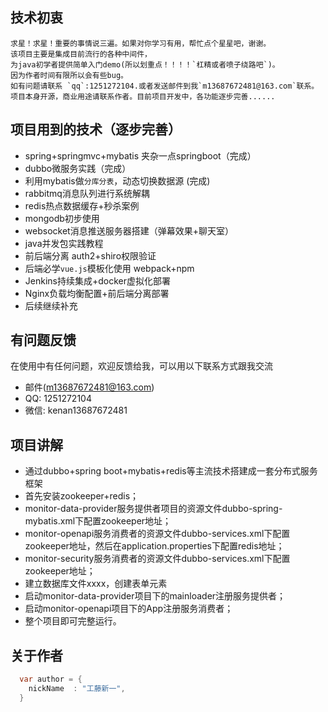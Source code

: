 
 ## 技术初衷
    求星！求星！重要的事情说三遍。如果对你学习有用，帮忙点个星星吧，谢谢。
    该项目主要是集成目前流行的各种中间件，
    为java初学者提供简单入门demo(所以划重点！！！！`杠精或者喷子绕路吧`)。
    因为作者时间有限所以会有些bug。
    如有问题请联系 `qq`:1251272104.或者发送邮件到我`m13687672481@163.com`联系。
    项目本身开源，商业用途请联系作者。目前项目开发中，各功能逐步完善......
 
## 项目用到的技术（逐步完善）

* spring+springmvc+mybatis 夹杂一点springboot（完成）
* dubbo微服务实践（完成）
* 利用mybatis做`分库分表`，动态切换数据源 (完成)
* rabbitmq消息队列进行系统解耦
* redis热点数据缓存+秒杀案例
* mongodb初步使用
* websocket消息推送服务器搭建（弹幕效果+聊天室）
* java并发包实践教程
* 前后端分离 auth2+shiro权限验证
* 后端必学`vue.js`模板化使用 webpack+npm 
* Jenkins持续集成+docker虚拟化部署
* Nginx负载均衡配置+前后端分离部署
* 后续继续补充





## 有问题反馈
在使用中有任何问题，欢迎反馈给我，可以用以下联系方式跟我交流

* 邮件(m13687672481@163.com)
* QQ: 1251272104
* 微信: kenan13687672481


## 项目讲解
* 通过dubbo+spring boot+mybatis+redis等主流技术搭建成一套分布式服务框架
* 首先安装zookeeper+redis；
* monitor-data-provider服务提供者项目的资源文件dubbo-spring-mybatis.xml下配置zookeeper地址；
* monitor-openapi服务消费者的资源文件dubbo-services.xml下配置zookeeper地址，然后在application.properties下配置redis地址；
* monitor-security服务消费者的资源文件dubbo-services.xml下配置zookeeper地址；
* 建立数据库文件xxxx，创建表单元素
* 启动monitor-data-provider项目下的mainloader注册服务提供者；
* 启动monitor-openapi项目下的App注册服务消费者；
* 整个项目即可完整运行。

## 关于作者
```java
  var author = {
    nickName  : "工藤新一",
  }
```

